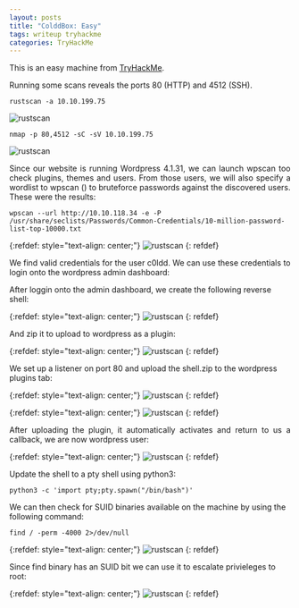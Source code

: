 ```yaml
---
layout: posts
title: "ColddBox: Easy"
tags: writeup tryhackme
categories: TryHackMe
---
```


This is an easy machine from [TryHackMe](https://tryhackme.com/room/colddboxeasy).

Running some scans reveals the ports 80 (HTTP) and 4512 (SSH).

```rustscan -a 10.10.199.75```

![rustscan](/assets/colddbox_easy/1.png)

```nmap -p 80,4512 -sC -sV 10.10.199.75```

![rustscan](/assets/colddbox_easy/2.png)

<p style='text-align: justify;'>Since our website is running Wordpress 4.1.31, we can launch wpscan too check plugins, themes and users.
From those users, we will also specify a wordlist to wpscan () to bruteforce passwords against the discovered users.
These were the results:</p>

```wpscan --url http://10.10.118.34 -e -P /usr/share/seclists/Passwords/Common-Credentials/10-million-password-list-top-10000.txt```

{:refdef: style="text-align: center;"}
![rustscan](/assets/colddbox_easy/3.png)
{: refdef}

<p style='text-align: justify;'>We find valid credentials for the user c0ldd.
We can use these credentials to login onto the wordpress admin dashboard:</p>


After loggin onto the admin dashboard, we create the following reverse shell:

{:refdef: style="text-align: center;"}
![rustscan](/assets/colddbox_easy/4.png)
{: refdef}

And zip it to upload to wordpress as a plugin:

{:refdef: style="text-align: center;"}
![rustscan](/assets/colddbox_easy/5.png)
{: refdef}

We set up a listener on port 80 and upload the shell.zip to the wordpress plugins tab:

{:refdef: style="text-align: center;"}
![rustscan](/assets/colddbox_easy/6.png)
{: refdef}

{:refdef: style="text-align: center;"}
![rustscan](/assets/colddbox_easy/7.png)
{: refdef}

<p style='text-align: justify;'>After uploading the plugin, it automatically activates and return to us a callback, we are now wordpress user:</p>

{:refdef: style="text-align: center;"}
![rustscan](/assets/colddbox_easy/8.png)
{: refdef}

Update the shell to a pty shell using python3:

```python3 -c 'import pty;pty.spawn("/bin/bash")'```


We can then check for SUID binaries available on the machine by using the following command:

```find / -perm -4000 2>/dev/null```

{:refdef: style="text-align: center;"}
![rustscan](/assets/colddbox_easy/10.png)
{: refdef}

Since find binary has an SUID bit we can use it to escalate privieleges to root:

{:refdef: style="text-align: center;"}
![rustscan](/assets/colddbox_easy/11.png)
{: refdef}
